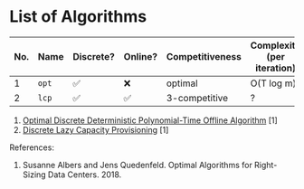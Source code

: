 # List of Algorithms

| No. | Name   | Discrete? | Online? | Competitiveness | Complexity (per iteration) |
| --- | ------ | --------- | ------- | --------------- | -------------------------- |
| 1   | `opt`  | ✅        | ❌      | optimal         | O(T log m)                 |
| 2   | `lcp`  | ✅        | ✅      | 3-competitive   | ?                          |

1. [Optimal Discrete Deterministic Polynomial-Time Offline Algorithm](opt.rs) [1]
2. [Discrete Lazy Capacity Provisioning](lcp.rs) [1]

References:

1. Susanne Albers and Jens Quedenfeld. Optimal Algorithms for Right-Sizing Data Centers. 2018.
